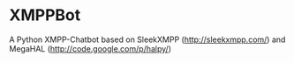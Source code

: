 XMPPBot
=======

A Python XMPP-Chatbot based on SleekXMPP (http://sleekxmpp.com/) and MegaHAL (http://code.google.com/p/halpy/)
